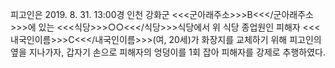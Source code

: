 피고인은 2019. 8. 31. 13:00경 인천 강화군 <<<군아래주소>>>B<<</군아래주소>>>에 있는 <<<식당>>>○○<<</식당>>>식당에서 위 식당 종업원인 피해자 <<<내국인이름>>>C<<</내국인이름>>>(여, 20세)가 화장지를 교체하기 위해 피고인의 옆을 지나가자, 갑자기 손으로 피해자의 엉덩이를 1회 잡아 피해자를 강제로 추행하였다.